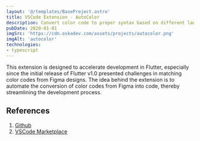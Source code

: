 ```yaml
---
layout: '@/templates/BaseProject.astro'
title: VSCode Extension - AutoColor
description: Convert color code to proper syntax based on different languages.
pubDate: 2020-01-01
imgSrc: 'https://cdn.oskadev.com/assets/projects/autocolor.png'
imgAlt: 'autocolor'
technologies:
- typescript
---
```


This extension is designed to accelerate development in Flutter, especially since the initial release of Flutter v1.0 presented challenges in matching color codes from Figma designs. The idea behind the extension is to automate the conversion of color codes from Figma into code, thereby streamlining the development process.

## References 

1. <a href="https://github.com/Oskang09/autocolor" target="_blank">Github</a>
2. <a href="https://marketplace.visualstudio.com/items?itemName=Oskang09.autocolor" target="_blank">VSCode Marketplace</a>
  